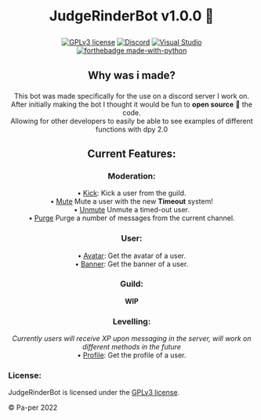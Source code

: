 # <p align=center><strong>JudgeRinderBot v1.0.0 🤖</strong></p>

<div align="center">

<a href="">[![GPLv3 license](https://img.shields.io/badge/License-GPLv3-blue.svg)](http://perso.crans.org/besson/LICENSE.html)</a>
<a href="">[![Discord](https://badgen.net/badge/icon/discord?icon=discord&label)](https://https://discord.com/)</a>
<a href="">[![Visual Studio](https://badgen.net/badge/icon/visualstudio?icon=visualstudio&label)](https://visualstudio.microsoft.com)</a>
<a href="">[![forthebadge made-with-python](http://ForTheBadge.com/images/badges/made-with-python.svg)](https://www.python.org/)</a>

</div>


## <p align=center><strong>Why was i made?</strong>

<p align=center>
This bot was made specifically for the use on a discord server I work on.<br>
After initially making the bot I thought it would be fun to <strong>open source</strong> 🥳 the code.<br>
Allowing for other developers to easily be able to see examples of different functions with dpy 2.0<br>
</p>

## <p align=center><strong>Current Features:</strong></p>

### <p align=center><strong>Moderation</strong>:</p>

<p align=center>
• <a href="https://github.com/Pa-per/JudgeRinderBot/blob/28c2083fc330e5e0625ad06afd8f445f51e68e4d/commands/moderation.py#L47-L72">Kick</a>: Kick a user from the guild.<br>
• <a href="https://github.com/Pa-per/JudgeRinderBot/blob/28c2083fc330e5e0625ad06afd8f445f51e68e4d/commands/moderation.py#L74-L116">Mute</a> Mute a user with the new <strong>Timeout</strong> system!<br>
• <a href="https://github.com/Pa-per/JudgeRinderBot/blob/28c2083fc330e5e0625ad06afd8f445f51e68e4d/commands/moderation.py#L118-L142">Unmute</a> Unmute a timed-out user.<br>
• <a href="https://github.com/Pa-per/JudgeRinderBot/blob/28c2083fc330e5e0625ad06afd8f445f51e68e4d/commands/moderation.py#L26-L45">Purge</a></b> Purge a number of messages from the current channel.
</p>

### <p align=center><strong>User:</strong></p>
<p align=center>
• <a href="https://github.com/Pa-per/JudgeRinderBot/blob/a532d251bc311aa4f755223595edef47dfa2d92a/commands/user.py#L27-L53">Avatar</a>: Get the avatar of a user.<br>
• <a href="https://github.com/Pa-per/JudgeRinderBot/blob/a532d251bc311aa4f755223595edef47dfa2d92a/commands/user.py#L55-L88">Banner</a>: Get the banner of a user.<br>
</p>

### <p align=center><strong>Guild:</strong></p>
<p align=center><strong>WIP</strong></p>

### <p align=center><strong>Levelling:</strong></p>
<p align=center>
<em>Currently users will receive XP upon messaging in the server, will work on different methods in the future</em><br>
• <a href="">Profile</a>: Get the profile of a user.<br>
</p>

### License:

JudgeRinderBot is licensed under the [GPLv3 license](https://github.com/Pa-per/JudgeRinderBot/blob/main/LICENSE).

© Pa-per 2022